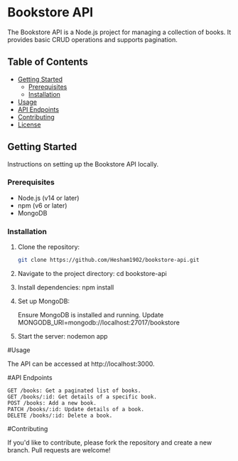 # Bookstore API

The Bookstore API is a Node.js project for managing a collection of books. It provides basic CRUD operations and supports pagination.

## Table of Contents

- [Getting Started](#getting-started)
  - [Prerequisites](#prerequisites)
  - [Installation](#installation)
- [Usage](#usage)
- [API Endpoints](#api-endpoints)
- [Contributing](#contributing)
- [License](#license)

## Getting Started

Instructions on setting up the Bookstore API locally.

### Prerequisites

- Node.js (v14 or later)
- npm (v6 or later)
- MongoDB

### Installation

1. Clone the repository:

   ```bash
   git clone https://github.com/Hesham1902/bookstore-api.git
   
2. Navigate to the project directory:
   cd bookstore-api
   
4. Install dependencies:
   npm install

5. Set up MongoDB:

    Ensure MongoDB is installed and running.
    Update MONGODB_URI=mongodb://localhost:27017/bookstore
   
6. Start the server:
   nodemon app


#Usage

The API can be accessed at http://localhost:3000.

#API Endpoints

    GET /books: Get a paginated list of books.
    GET /books/:id: Get details of a specific book.
    POST /books: Add a new book.
    PATCH /books/:id: Update details of a book.
    DELETE /books/:id: Delete a book.

#Contributing

If you'd like to contribute, please fork the repository and create a new branch. Pull requests are welcome!
